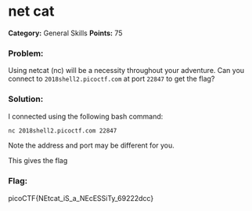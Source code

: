 # net cat
__Category:__ General Skills
__Points:__ 75

### Problem:

Using netcat (nc) will be a necessity throughout your adventure. Can you connect to `2018shell2.picoctf.com` at port `22847` to get the flag?

### Solution:

I connected using the following bash command:

```bash
nc 2018shell2.picoctf.com 22847
```

Note the address and port may be different for you.

This gives the flag

### Flag:

picoCTF{NEtcat_iS_a_NEcESSiTy_69222dcc}

